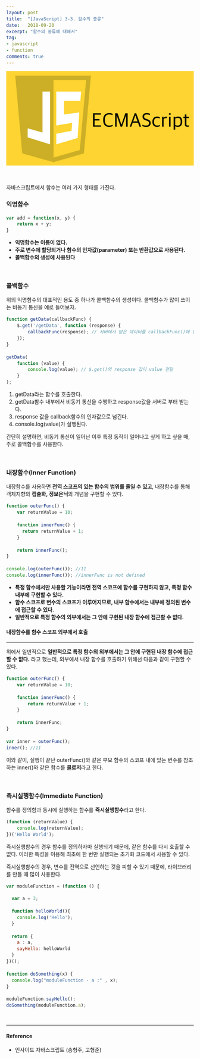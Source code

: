 ```yaml
---
layout: post
title:  "[JavaScript] 3-3. 함수의 종류"
date:   2018-09-20
excerpt: "함수의 종류에 대해서"
tag:
- javascript
- function
comments: true
---
```






![JavaScript](/assets/img/es5.png)

<br/>

자바스크립트에서 함수는 여러 가지 형태를 가진다.

### 익명함수

```javascript
var add = function(x, y) {
	return x + y;
}
```
* **익명함수는 이름이 없다.**
* **주로 변수에 할당되거나 함수의 인자값(parameter) 또는 반환값으로 사용된다.**
* **콜백함수의 생성에 사용된다**

<br/>

### 콜백함수

위의 익명함수의 대표적인 용도 중 하나가 콜백함수의 생성이다.
콜백함수가 많이 쓰이는 비동기 통신을 예로 들어보자.

```javascript
function getData(callbackFunc) {
	$.get('/getData', function (response) {
		callbackFunc(response); // 서버에서 받은 데이터를 callbackFunc()에 넘긴다.
	});
}

getData(
	function (value) {
		console.log(value); // $.get()의 response 값이 value 전달
	}
);
```
1. getData라는 함수를 호출한다.
2. getData함수 내부에서 비동기 통신을 수행하고 response값을 서버로 부터 받는다.
3. response 값을 callback함수의 인자값으로 넘긴다.
4. console.log(value)가 실행된다.

간단히 설명하면, 비동기 통신이 일어난 이후 특정 동작이 일어나고 싶게 하고 싶을 때, 주로 콜백함수를 사용한다.

<br/>

### 내장함수(Inner Function)

내장함수를 사용하면 **전역 스코프의 있는 함수의 범위를 줄일 수 있고**, 내장함수를 통해 객체지향의 **캡슐화, 정보은닉**의 개념을 구현할 수 있다.

```javascript
function outerFunc() {
    var returnValue = 10;

    function innerFunc() {
      return returnValue + 1;
    }

    return innerFunc();
}

console.log(outerFunc()); //11
console.log(innerFunc()); //innerFunc is not defined
```

* **특정 함수에서만 사용할 기능이라면 전역 스코프에 함수를 구현하지 않고, 특정 함수 내부에 구현할 수 있다.**
* **함수 스코프로 변수의 스코프가 이루어지므로, 내부 함수에서는 내부에 정의된 변수에 접근할 수 있다.**
* **일반적으로 특정 함수의 외부에서는 그 안에 구현된 내장 함수에 접근할 수 없다.**

#### 내장함수를 함수 스코프 외부에서 호출

---

위에서 일반적으로 **일반적으로 특정 함수의 외부에서는 그 안에 구현된 내장 함수에 접근할 수 없다.** 라고 했는데, 외부에서 내장 함수를 호출하기 위해선 다음과 같이 구현할 수 있다.

```javascript
function outerFunc() {
    var returnValue = 10;

    function innerFunc() {
    	return returnValue + 1;
    }

    return innerFunc;
}

var inner = outerFunc();
inner(); //11
```
이와 같이, 실행이 끝난 outerFunc()와 같은 부모 함수의 스코프 내에 있는 변수를 참조하는 inner()와 같은 함수를 **클로저**라고 한다.

<br/>

### 즉시실행함수(Immediate Function)

함수를 정의함과 동시에 실행하는 함수를 **즉시실행함수**라고 한다.

```javascript
(function (returnValue) {
	console.log(returnValue);
})('Hello World');
```

즉시실행함수의 경우 함수를 정의하자마 실행되기 때문에, 같은 함수를 다시 호출할 수 없다.
이러한 특성을 이용해 최초에 한 번만 실행되는 초기화 코드에서 사용할 수 있다.

즉시실행함수의 경우, 변수를 전역으로 선언하는 것을 피할 수 있기 때문에, 라이브러리를 만들 때 많이 사용한다.

```javascript
var moduleFunction = (function () {

  var a = 3;

  function helloWorld(){
    console.log('Hello');
  }

  return {
    a : a,
    sayHello: helloWorld
  }
})();

function doSomething(x) {
  console.log("moduleFunction - a :" , x);
}

moduleFunction.sayHello();
doSomething(moduleFunction.a);
```

<br/>

* * *

#### Reference
- 인사이드 자바스크립트 (송형주, 고형준)

